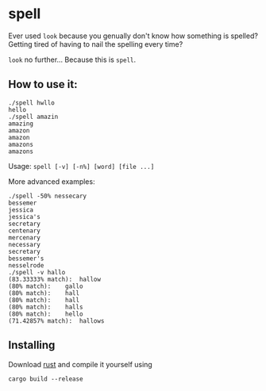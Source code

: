 # spell

Ever used `look` because you genually don't know how something is spelled?  
Getting tired of having to nail the spelling every time?

`look` no further... Because this is `spell`.

## How to use it:

```
./spell hwllo
hello
./spell amazin
amazing
amazon
amazon
amazons
amazons
```

Usage: `spell [-v] [-n%] [word] [file ...]`

More advanced examples:

```
./spell -50% nessecary
bessemer
jessica
jessica's
secretary
centenary
mercenary
necessary
secretary
bessemer's
nesselrode
./spell -v hallo
(83.33333% match):	hallow
(80% match):	gallo
(80% match):	hall
(80% match):	hall
(80% match):	halls
(80% match):	hello
(71.42857% match):	hallows
```

## Installing

Download [rust](https://rust-lang.org/) and compile it yourself using  
```
cargo build --release
```
